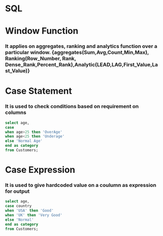 # SQL

# Window Function
### It applies on aggregates, ranking  and analytics function over a particular window. {aggregates(Sum,Avg,Count,Min,Max), Ranking(Row_Number, Rank, Dense_Rank,Percent_Rank),Analytic(LEAD,LAG,First_Value,Last_Value)}


# Case Statement
### It is used to check conditions based on requirement on columns
```sql
select age,
case
when age>25 then 'OverAge'
when age<25 then 'Underage'
else 'Normal Age'
end as category
from Customers;
```

# Case Expression
### It is used to give hardcoded value on a coulumn as expression for output

```sql
select age,
case country
when 'USA' then 'Good'
when 'UK' then 'Very Good'
else 'Normal'
end as category
from Customers;
```

